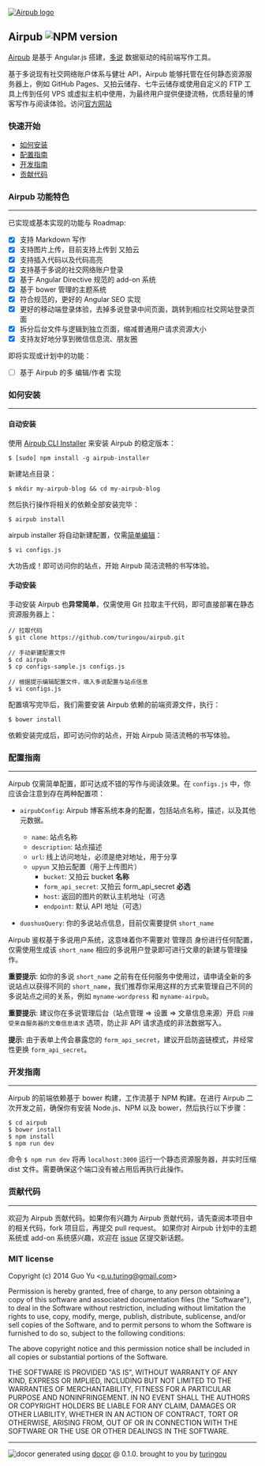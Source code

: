 [![Airpub logo](http://ww1.sinaimg.cn/large/61ff0de3gw1ejdogm8gyxj20pt0hamyc.jpg)](http://airpub.io)

## Airpub ![NPM version](https://img.shields.io/npm/v/airpub.svg?style=flat)

[Airpub](http://airpub.io) 是基于 Angular.js 搭建，[多说](http://duoshuo.com) 数据驱动的纯前端写作工具。

基于多说现有社交网络账户体系与健壮 API，Airpub 能够托管在任何静态资源服务器上，例如 GitHub Pages、又拍云储存、七牛云储存或使用自定义的 FTP 工具上传到任何 VPS 或虚拟主机中使用，为最终用户提供便捷流畅，优质轻量的博客写作与阅读体验。访问[官方网站](http://airpub.io)

### 快速开始

- [如何安装](#%E5%A6%82%E4%BD%95%E5%AE%89%E8%A3%85)
- [配置指南](#%E9%85%8D%E7%BD%AE%E6%8C%87%E5%8D%97)
- [开发指南](#%E5%BC%80%E5%8F%91%E6%8C%87%E5%8D%97)
- [贡献代码](#%E8%B4%A1%E7%8C%AE%E4%BB%A3%E7%A0%81)

### Airpub 功能特色
---

已实现或基本实现的功能与 Roadmap: 

- [x] 支持 Markdown 写作
- [x] 支持图片上传，目前支持上传到 又拍云
- [x] 支持插入代码以及代码高亮
- [x] 支持基于多说的社交网络账户登录
- [x] 基于 Angular Directive 规范的 add-on 系统
- [x] 基于 bower 管理的主题系统
- [x] 符合规范的，更好的 Angular SEO 实现
- [x] 更好的移动端登录体验，去掉多说登录中间页面，跳转到相应社交网站登录页面
- [x] 拆分后台文件与逻辑到独立页面，缩减普通用户请求资源大小
- [x] 支持友好地分享到微信信息流、朋友圈

即将实现或计划中的功能：

- [ ] 基于 Airpub 的多 编辑/作者 实现

### 如何安装
---

#### 自动安装

使用 [Airpub CLI Installer](https://github.com/airpub/installer) 来安装 Airpub 的稳定版本：
```
$ [sudo] npm install -g airpub-installer
```
新建站点目录：
```
$ mkdir my-airpub-blog && cd my-airpub-blog
```
然后执行操作将相关的依赖全部安装完毕：
```
$ airpub install
```
airpub installer 将自动新建配置，仅需[简单编辑](#%E9%85%8D%E7%BD%AE%E6%8C%87%E5%8D%97)：
```
$ vi configs.js
```
大功告成！即可访问你的站点，开始 Airpub 简洁流畅的书写体验。

#### 手动安装

手动安装 Airpub 也**异常简单**，仅需使用 Git 拉取主干代码，即可直接部署在静态资源服务器上：
```
// 拉取代码
$ git clone https://github.com/turingou/airpub.git

// 手动新建配置文件
$ cd airpub
$ cp configs-sample.js configs.js

// 根据提示编辑配置文件，填入多说配置与站点信息
$ vi configs.js
```
配置填写完毕后，我们需要安装 Airpub 依赖的前端资源文件，执行：

```
$ bower install 
```
依赖安装完成后，即可访问你的站点，开始 Airpub 简洁流畅的书写体验。

### 配置指南
---

Airpub 仅需简单配置，即可达成不错的写作与阅读效果。在 `configs.js` 中，你应该会注意到存在两种配置项：

- `airpubConfig`: Airpub 博客系统本身的配置，包括站点名称，描述，以及其他元数据。
  * `name`: 站点名称
  * `description`: 站点描述
  * `url`: 线上访问地址，必须是绝对地址，用于分享
  * `upyun` 又拍云配置（用于上传图片）
    - `bucket`: 又拍云 bucket **名称**
    - `form_api_secret`: 又拍云 form_api_secret **必选**
    - `host`: 返回的图片的默认主机地址（可选
    - `endpoint`: 默认 API 地址（可选）

- `duoshuoQuery`: 你的多说站点信息，目前仅需要提供 `short_name`

Airpub 鉴权基于多说用户系统，这意味着你不需要对 管理员 身份进行任何配置，仅需使用生成该 `short_name` 相应的多说用户登录即可进行文章的新建与管理操作。

**重要提示**: 如你的多说 `short_name` 之前有在任何服务中使用过，请申请全新的多说站点以获得不同的 `short_name`，我们推荐你采用这样的方式来管理自己不同的多说站点之间的关系，例如 `myname-wordpress` 和 `myname-airpub`。

**重要提示**: 建议你在多说管理后台（站点管理 => 设置 => 文章信息来源）开启 `只接受来自服务器的文章信息请求` 选项，防止非 API 请求造成的非法数据写入。

**提示**: 由于表单上传会暴露您的 `form_api_secret`，建议开启防盗链模式，并经常性更换 `form_api_secret`。

### 开发指南
---

Airpub 的前端依赖基于 bower 构建，工作流基于 NPM 构建。在进行 Airpub 二次开发之前，确保你有安装 Node.js、NPM 以及 bower，然后执行以下步骤：

```
$ cd airpub
$ bower install 
$ npm install
$ npm run dev
```

命令 `$ npm run dev` 将再 `localhost:3000` 运行一个静态资源服务器，并实时压缩 dist 文件。需要确保这个端口没有被占用后再执行此操作。

### 贡献代码
---

欢迎为 Airpub 贡献代码。如果你有兴趣为 Airpub 贡献代码，请先查阅本项目中的相关代码，fork 项目后，再提交 pull request。
如果你对 Airpub 计划中的主题系统或 add-on 系统感兴趣，欢迎在 [issue](https://github.com/duoshuo/airpub/issues) 区提交新话题。

### MIT license
Copyright (c) 2014 Guo Yu &lt;o.u.turing@gmail.com&gt;

Permission is hereby granted, free of charge, to any person obtaining a copy
of this software and associated documentation files (the "Software"), to deal
in the Software without restriction, including without limitation the rights
to use, copy, modify, merge, publish, distribute, sublicense, and/or sell
copies of the Software, and to permit persons to whom the Software is
furnished to do so, subject to the following conditions:

The above copyright notice and this permission notice shall be included in
all copies or substantial portions of the Software.

THE SOFTWARE IS PROVIDED "AS IS", WITHOUT WARRANTY OF ANY KIND, EXPRESS OR
IMPLIED, INCLUDING BUT NOT LIMITED TO THE WARRANTIES OF MERCHANTABILITY,
FITNESS FOR A PARTICULAR PURPOSE AND NONINFRINGEMENT. IN NO EVENT SHALL THE
AUTHORS OR COPYRIGHT HOLDERS BE LIABLE FOR ANY CLAIM, DAMAGES OR OTHER
LIABILITY, WHETHER IN AN ACTION OF CONTRACT, TORT OR OTHERWISE, ARISING FROM,
OUT OF OR IN CONNECTION WITH THE SOFTWARE OR THE USE OR OTHER DEALINGS IN
THE SOFTWARE.

---
![docor](https://cdn1.iconfinder.com/data/icons/windows8_icons_iconpharm/26/doctor.png)
generated using [docor](https://github.com/turingou/docor.git) @ 0.1.0. brought to you by [turingou](https://github.com/turingou)